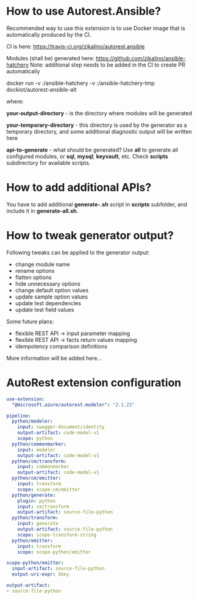 
# How to use Autorest.Ansible?

Recommended way to use this extension is to use Docker image that is automatically produced by the CI.

CI is here: https://travis-ci.org/zikalino/autorest.ansible

Modules (shall be) generated here: https://github.com/zikalino/ansible-hatchery
Note: additional step needs to be added in the CI to create PR automatically

  docker run -v <your-output-directory>:/ansible-hatchery -v <your-temporary-directory>:/ansible-hatchery-tmp dockiot/autorest-ansible-alt <api-to-generate>

where:

**your-output-directory** - is the directory where modules will be generated

**your-temporary-directory** - this directory is used by the generator as a temporary directory, and some additional diagnostic output will be written here

**api-to-generate** - what should be generated? Use **all** to generate all configured modules, or **sql**, **mysql**, **keyvault**, etc. Check **scripts** subdirectory for available scripts.

# How to add additional APIs?

You have to add additional **generate-<module-name>.sh** script in **scripts** subfolder, and include it in **generate-all.sh**.

# How to tweak generator output?

Following tweaks can be applied to the generator output:
- change module name
- rename options
- flatten options
- hide unnecessary options
- change default option values
- update sample option values
- update test dependencies
- update test field values

Some future plans:
- flexible REST API -> input parameter mapping
- flexible REST API -> facts return values mapping
- idempotency comparison definitions

More information will be added here...



# AutoRest extension configuration

``` yaml
use-extension:
  "@microsoft.azure/autorest.modeler": "2.1.22"

pipeline:
  python/modeler:
    input: swagger-document/identity
    output-artifact: code-model-v1
    scope: python
  python/commonmarker:
    input: modeler
    output-artifact: code-model-v1
  python/cm/transform:
    input: commonmarker
    output-artifact: code-model-v1
  python/cm/emitter:
    input: transform
    scope: scope-cm/emitter
  python/generate:
    plugin: python
    input: cm/transform
    output-artifact: source-file-python
  python/transform:
    input: generate
    output-artifact: source-file-python
    scope: scope-transform-string
  python/emitter:
    input: transform
    scope: scope-python/emitter

scope-python/emitter:
  input-artifact: source-file-python
  output-uri-expr: $key

output-artifact:
- source-file-python
```
